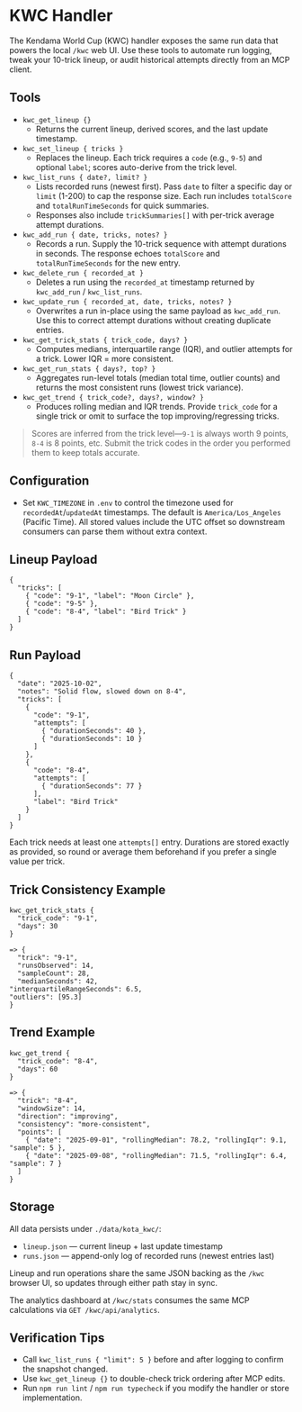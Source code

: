 # KWC Handler

The Kendama World Cup (KWC) handler exposes the same run data that powers the local `/kwc` web UI. Use these tools to automate run logging, tweak your 10-trick lineup, or audit historical attempts directly from an MCP client.

## Tools

- `kwc_get_lineup {}`
  - Returns the current lineup, derived scores, and the last update timestamp.
- `kwc_set_lineup { tricks }`
  - Replaces the lineup. Each trick requires a `code` (e.g., `9-5`) and optional `label`; scores auto-derive from the trick level.
- `kwc_list_runs { date?, limit? }`
  - Lists recorded runs (newest first). Pass `date` to filter a specific day or `limit` (1-200) to cap the response size. Each run includes `totalScore` and `totalRunTimeSeconds` for quick summaries.
  - Responses also include `trickSummaries[]` with per-trick average attempt durations.
- `kwc_add_run { date, tricks, notes? }`
  - Records a run. Supply the 10-trick sequence with attempt durations in seconds. The response echoes `totalScore` and `totalRunTimeSeconds` for the new entry.
- `kwc_delete_run { recorded_at }`
  - Deletes a run using the `recorded_at` timestamp returned by `kwc_add_run` / `kwc_list_runs`.
- `kwc_update_run { recorded_at, date, tricks, notes? }`
  - Overwrites a run in-place using the same payload as `kwc_add_run`. Use this to correct attempt durations without creating duplicate entries.
- `kwc_get_trick_stats { trick_code, days? }`
  - Computes medians, interquartile range (IQR), and outlier attempts for a trick. Lower IQR = more consistent.
- `kwc_get_run_stats { days?, top? }`
  - Aggregates run-level totals (median total time, outlier counts) and returns the most consistent runs (lowest trick variance).
- `kwc_get_trend { trick_code?, days?, window? }`
  - Produces rolling median and IQR trends. Provide `trick_code` for a single trick or omit to surface the top improving/regressing tricks.

> Scores are inferred from the trick level—`9-1` is always worth 9 points, `8-4` is 8 points, etc. Submit the trick codes in the order you performed them to keep totals accurate.

## Configuration

- Set `KWC_TIMEZONE` in `.env` to control the timezone used for `recordedAt`/`updatedAt` timestamps. The default is `America/Los_Angeles` (Pacific Time). All stored values include the UTC offset so downstream consumers can parse them without extra context.

## Lineup Payload

```jsonc
{
  "tricks": [
    { "code": "9-1", "label": "Moon Circle" },
    { "code": "9-5" },
    { "code": "8-4", "label": "Bird Trick" }
  ]
}
```

## Run Payload

```jsonc
{
  "date": "2025-10-02",
  "notes": "Solid flow, slowed down on 8-4",
  "tricks": [
    {
      "code": "9-1",
      "attempts": [
        { "durationSeconds": 40 },
        { "durationSeconds": 10 }
      ]
    },
    {
      "code": "8-4",
      "attempts": [
        { "durationSeconds": 77 }
      ],
      "label": "Bird Trick"
    }
  ]
}
```

Each trick needs at least one `attempts[]` entry. Durations are stored exactly as provided, so round or average them beforehand if you prefer a single value per trick.

## Trick Consistency Example

```jsonc
kwc_get_trick_stats {
  "trick_code": "9-1",
  "days": 30
}

=> {
  "trick": "9-1",
  "runsObserved": 14,
  "sampleCount": 28,
  "medianSeconds": 42,
"interquartileRangeSeconds": 6.5,
"outliers": [95.3]
}
```

## Trend Example

```jsonc
kwc_get_trend {
  "trick_code": "8-4",
  "days": 60
}

=> {
  "trick": "8-4",
  "windowSize": 14,
  "direction": "improving",
  "consistency": "more-consistent",
  "points": [
    { "date": "2025-09-01", "rollingMedian": 78.2, "rollingIqr": 9.1, "sample": 5 },
    { "date": "2025-09-08", "rollingMedian": 71.5, "rollingIqr": 6.4, "sample": 7 }
  ]
}
```

## Storage

All data persists under `./data/kota_kwc/`:

- `lineup.json` — current lineup + last update timestamp
- `runs.json` — append-only log of recorded runs (newest entries last)

Lineup and run operations share the same JSON backing as the `/kwc` browser UI, so updates through either path stay in sync.

The analytics dashboard at `/kwc/stats` consumes the same MCP calculations via `GET /kwc/api/analytics`.

## Verification Tips

- Call `kwc_list_runs { "limit": 5 }` before and after logging to confirm the snapshot changed.
- Use `kwc_get_lineup {}` to double-check trick ordering after MCP edits.
- Run `npm run lint` / `npm run typecheck` if you modify the handler or store implementation.
